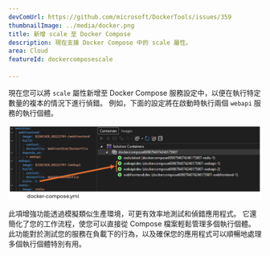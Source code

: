 ```yaml
---
devComUrl: https://github.com/microsoft/DockerTools/issues/359
thumbnailImage: ../media/docker.png
title: 新增 scale 至 Docker Compose
description: 現在支援 Docker Compose 中的 scale 屬性。
area: Cloud
featureId: dockercomposescale

---
```



現在您可以將 `scale` 屬性新增至 Docker Compose 服務設定中，以便在執行特定數量的複本的情況下進行偵錯。 例如，下面的設定將在啟動時執行兩個 `webapi` 服務的執行個體。

![Docker Scale](../media/docker-scale.png)

此項增強功能透過模擬類似生產環境，可更有效率地測試和偵錯應用程式。 它還簡化了您的工作流程，使您可以直接從 Compose 檔案輕鬆管理多個執行個體。 此功能對於測試您的服務在負載下的行為，以及確保您的應用程式可以順暢地處理多個執行個體特別有用。
